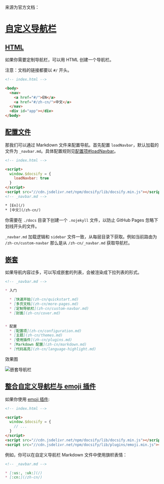 来源为官方文档：

# [自定义导航栏](https://docsify.js.org/#/zh-cn/custom-navbar?id=自定义导航栏)

## [HTML](https://docsify.js.org/#/zh-cn/custom-navbar?id=html)

如果你需要定制导航栏，可以用 HTML 创建一个导航栏。

注意：文档的链接都要以 `#/` 开头。

```html
<!-- index.html -->

<body>
  <nav>
    <a href="#/">EN</a>
    <a href="#/zh-cn/">中文</a>
  </nav>
  <div id="app"></div>
</body>
```

## [配置文件](https://docsify.js.org/#/zh-cn/custom-navbar?id=配置文件)

那我们可以通过 Markdown 文件来配置导航。首先配置 `loadNavbar`，默认加载的文件为 `_navbar.md`。具体配置规则见[配置项#loadNavbar](https://docsify.js.org/#/configuration?id=loadnavbar)。

```html
<!-- index.html -->

<script>
  window.$docsify = {
    loadNavbar: true
  }
</script>
<script src="//cdn.jsdelivr.net/npm/docsify/lib/docsify.min.js"></script>
<!-- _navbar.md -->

* [En](/)
* [中文](/zh-cn/)
```

你需要在 `./docs` 目录下创建一个 `.nojekyll` 文件，以防止 GitHub Pages 忽略下划线开头的文件。

`_navbar.md` 加载逻辑和 `sidebar` 文件一致，从每层目录下获取。例如当前路由为 `/zh-cn/custom-navbar` 那么是从 `/zh-cn/_navbar.md` 获取导航栏。



## [嵌套](https://docsify.js.org/#/zh-cn/custom-navbar?id=嵌套)

如果导航内容过多，可以写成嵌套的列表，会被渲染成下拉列表的形式。

```markdown
<!-- _navbar.md -->

* 入门

  * [快速开始](zh-cn/quickstart.md)
  * [多页文档](zh-cn/more-pages.md)
  * [定制导航栏](zh-cn/custom-navbar.md)
  * [封面](zh-cn/cover.md)


* 配置
  * [配置项](zh-cn/configuration.md)
  * [主题](zh-cn/themes.md)
  * [使用插件](zh-cn/plugins.md)
  * [Markdown 配置](zh-cn/markdown.md)
  * [代码高亮](zh-cn/language-highlight.md)
```

效果图

![嵌套导航栏](https://docsify.js.org/_images/zh-cn/nested-navbar.png)

## [整合自定义导航栏与 emoji 插件](https://docsify.js.org/#/zh-cn/custom-navbar?id=整合自定义导航栏与-emoji-插件)

如果你使用 [emoji 插件](https://docsify.js.org/#/plugins?id=emoji):

```html
<!-- index.html -->

<script>
  window.$docsify = {
    // ...
  }
</script>
<script src="//cdn.jsdelivr.net/npm/docsify/lib/docsify.min.js"></script>
<script src="//cdn.jsdelivr.net/npm/docsify/lib/plugins/emoji.min.js"></script>
```

例如，你可以在自定义导航栏 Markdown 文件中使用旗帜表情：

```markdown
<!-- _navbar.md -->

* [:us:, :uk:](/)
* [:cn:](/zh-cn/)
```